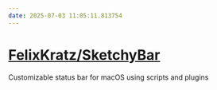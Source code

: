 ```yaml
---
date: 2025-07-03 11:05:11.813754
---
```


# [FelixKratz/SketchyBar](https://github.com/FelixKratz/SketchyBar)

Customizable status bar for macOS using scripts and plugins